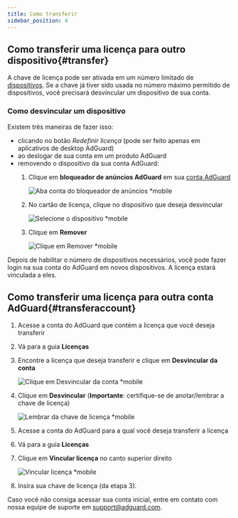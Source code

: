 ```yaml
---
title: Como transferir
sidebar_position: 4
---
```


## Como transferir uma licença para outro dispositivo{#transfer}

A chave de licença pode ser ativada em um número limitado de [dispositivos](../what-is#devices). Se a chave já tiver sido usada no número máximo permitido de dispositivos, você precisará desvincular um dispositivo de sua conta.

### Como desvincular um dispositivo

Existem três maneiras de fazer isso:

- clicando no botão *Redefinir licença* (pode ser feito apenas em aplicativos de desktop AdGuard)
- ao deslogar de sua conta em um produto AdGuard
- removendo o dispositivo da sua conta AdGuard:
    1. Clique em **bloqueador de anúncios AdGuard** em sua [conta AdGuard](https://my.adguard.com/)

        ![Aba conta do bloqueador de anúncios *mobile](https://cdn.adtidy.org/content/kb/ad_blocker/general/newaccount-unbind-device-0.png)

    1. No cartão de licença, clique no dispositivo que deseja desvincular

        ![Selecione o dispositivo *mobile](https://cdn.adtidy.org/content/kb/ad_blocker/general/newaccount-unbind-device-1.png)

    1. Clique em **Remover**

        ![Clique em Remover *mobile](https://cdn.adtidy.org/content/kb/ad_blocker/general/newaccount-unbind-device-2.png)

Depois de habilitar o número de dispositivos necessários, você pode fazer login na sua conta do AdGuard em novos dispositivos. A licença estará vinculada a eles.

## Como transferir uma licença para outra conta AdGuard{#transferaccount}

1. Acesse a conta do AdGuard que contém a licença que você deseja transferir

1. Vá para a guia **Licenças**

1. Encontre a licença que deseja transferir e clique em **Desvincular da conta**

    ![Clique em Desvincular da conta *mobile](https://cdn.adtidy.org/content/kb/ad_blocker/general/newaccount-transfer-to-account.png)

1. Clique em **Desvincular** (**Importante**: certifique-se de anotar/lembrar a chave de licença)

    ![Lembrar da chave de licença *mobile](https://cdn.adtidy.org/content/kb/ad_blocker/general/newaccount-transfer-to-account-1.png)

1. Acesse a conta do AdGuard para a qual você deseja transferir a licença

1. Vá para a guia **Licenças**

1. Clique em **Vincular licença** no canto superior direito

    ![Vincular licença *mobile](https://cdn.adtidy.org/content/kb/ad_blocker/general/newaccount-transfer-to-account-2.png)

1. Insira sua chave de licença (da etapa 3).

Caso você não consiga acessar sua conta inicial, entre em contato com nossa equipe de suporte em support@adguard.com.
